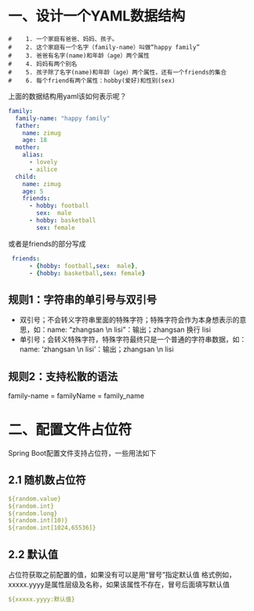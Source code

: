 # 一、设计一个YAML数据结构

```
#    1. 一个家庭有爸爸、妈妈、孩子。
#    2. 这个家庭有一个名字（family-name）叫做“happy family”
#    3. 爸爸有名字(name)和年龄（age）两个属性
#    4. 妈妈有两个别名
#    5. 孩子除了名字(name)和年龄（age）两个属性，还有一个friends的集合
#    6. 每个friend有两个属性：hobby(爱好)和性别(sex)
```

上面的数据结构用yaml该如何表示呢？

```yaml
family:
  family-name: "happy family"
  father:
    name: zimug
    age: 18
  mother:
    alias:
      - lovely
      - ailice
  child:
    name: zimug
    age: 5
    friends:
      - hobby: football
        sex:  male
      - hobby: basketball
        sex: female
```

或者是friends的部分写成

```yaml
 friends:
      - {hobby: football,sex:  male},
      - {hobby: basketball,sex: female}
```

## 规则1：字符串的单引号与双引号

- 双引号；不会转义字符串里面的特殊字符；特殊字符会作为本身想表示的意思，如：
  ​ name: “zhangsan \n lisi”：输出；zhangsan 换行 lisi
- 单引号；会转义特殊字符，特殊字符最终只是一个普通的字符串数据，如：
  ​ name: ‘zhangsan \n lisi’：输出；zhangsan \n lisi

## 规则2：支持松散的语法

family-name = familyName = family_name

# 二、配置文件占位符

Spring Boot配置文件支持占位符，一些用法如下

## 2.1 随机数占位符

```yaml
${random.value}
${random.int}
${random.long}
${random.int(10)}
${random.int[1024,65536]}
```

## 2.2 默认值

占位符获取之前配置的值，如果没有可以是用“冒号”指定默认值
格式例如，xxxxx.yyyy是属性层级及名称，如果该属性不存在，冒号后面填写默认值

```yaml
${xxxxx.yyyy:默认值}
```